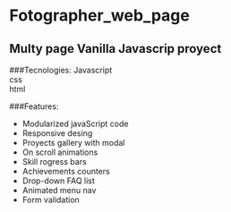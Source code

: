 # Fotographer_web_page
## Multy page Vanilla Javascrip proyect

###Tecnologies:
Javascript  
css  
html  

###Features:
+ Modularized javaScript code  
+ Responsive desing  
+ Proyects gallery with modal  
+ On scroll animations  
+ Skill rogress bars  
+ Achievements counters  
+ Drop-down FAQ list  
+ Animated menu nav  
+ Form validation  

